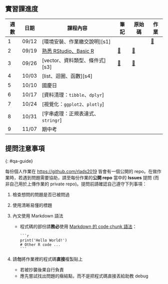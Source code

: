 
## 實習課進度

| 週數   | 日期     | 課程內容                                   | 筆記        | 原始碼     | 作業      |
|--------|----------|---------------------------------------------|-------------|------------|-----------|
|   1    |  09/12   | [環境安裝、作業繳交說明][s1]               |             |            | [🔗][hw1] |
|   2    |  09/19   | [熟悉 RStudio、Basic R][s2]                 | [🔗][note2] | [🔗][src2] |          |
|   3    |  09/26   | [vector、資料類型、條件式][s3]             | [🔗][note3] | [🔗][src3] |           |
|   4    |  10/03   | [list、迴圈、函數][s4]                      |             |            |           |
|   5    |  10/10   |               國慶日                        |             |            |           |
|   6    |  10/17   | [資料清理：`tibble`、`dplyr`]               |             |            |           |
|   7    |  10/24   | [視覺化：`ggplot2`、`plotly`]               |             |            |           |
|   8    |  10/31   | [字串處理：正規表達式、`stringr`]           |             |            |           |
|   9    |  11/07   |               期中考                        |             |            |           |

<!-- 
|   10    |  11/14   | 文本資料                                   |             |            |           |
|   11    |  11/21   | API                                         |             |            |           |
|   12    |  11/28   |              Guest Lecture                  |             |            |           |
|   13    |  12/05   | Web 101: HTML/CSS selector, GitHub Page     |             |            |           |
|   14    |  12/12   | Web Crawling                                |             |            |           |
|   15    |  12/19   |                                             |             |            |           |
|   16    |  12/26   |                                             |             |            |           |
|   17    |  01/02   |        Final Project Presentation           |             |            |           |
-->


[hw1]: https://github.com/rlads2019/_hw-demo

[s2]: https://docs.google.com/presentation/d/1mW5SFnIoHYKxZxNXbEy7XntcMVRDMnHRjk7QeAcAhag/edit?usp=sharing
[note2]: ./notes/02.html
[src2]: ./src/02.zip


[note3]: ./notes/03.html
[src3]: ./src/03.zip



## 提問注意事項
{: #qa-guide}

每份個人作業在 <https://github.com/rlads2019> 皆會有一個公開的 repo。在做作業時，若遇到問題需要協助，請至每份作業的**公開 repo** 當中的 **Issues** 提問 (而非自己用於上傳作業的 private repo)。提問前請確認自己遵守下列事項：

1. 檢查想問的問題是否已被問過

1. 使用清晰易懂的標題

1. 內文使用 Markdown 語法

    - 程式碼的部份請**務必**使用 [Markdown 的 code chunk 語法](https://help.github.com/en/articles/creating-and-highlighting-code-blocks)：
    
        ````
        ```r
        print('Hello World!')
        # Other R code ...
        ```
        ````

1. 請**勿**將作業裡的程式碼**直接**複製貼上
    - 若被抄襲後果自行負責
    - 應先嘗試找出問題的癥結點，而不是把程式碼直接丟給助教 debug

